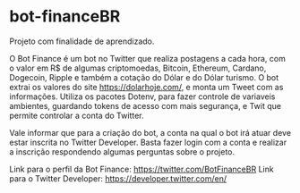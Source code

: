# bot-financeBR
Projeto com finalidade de aprendizado.

O Bot Finance é um bot no Twitter que realiza postagens a cada hora, com o valor em R$ de algumas criptomoedas, Bitcoin, Ethereum, Cardano, Dogecoin, Ripple e também a cotação do Dólar e do Dólar turismo.
O bot extrai os valores do site https://dolarhoje.com/, e monta um Tweet com as informações.
Utiliza os pacotes Dotenv, para fazer controle de variaveis ambientes, guardando tokens de acesso com mais segurança, e Twit que permite controlar a conta do Twitter.

Vale informar que para a criação do bot, a conta na qual o bot irá atuar deve estar inscrita no Twitter Developer. Basta fazer login com a conta e realizar a inscrição respondendo algumas perguntas sobre o projeto.

Link para o perfil da Bot Finance: https://twitter.com/BotFinanceBR
Link para o Twitter Developer: https://developer.twitter.com/en/

